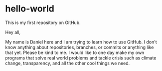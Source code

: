 # hello-world
This is my first repository on GitHub.

Hey all,

My name is Daniel here and I am trying to learn how to use GitHub.
I don't know anything about repositories, branches, or commits or anything like that yet.
Please be kind to me. I would like to one day make my own programs that solve real world problems
and tackle crisis such as climate change, transparency, and all the other cool things we need.
